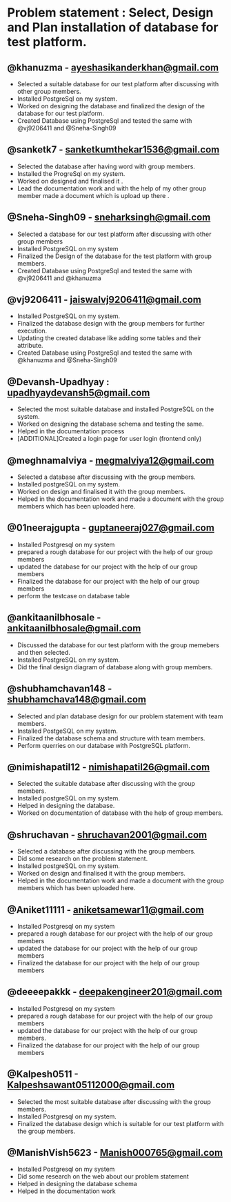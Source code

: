 # Problem statement : Select, Design and Plan installation of database for test platform.  

## @khanuzma - ayeshasikanderkhan@gmail.com   
 - Selected a suitable database for our test platform after discussing with other group members.                                                                          
 - Installed PostgreSql on my system.                                                                                                                   
 - Worked on designing the database and finalized the design of the database for our test platform. 
 - Created Database using PostgreSql and tested the same with @vj9206411 and @Sneha-Singh09                                                                             

## @sanketk7 - sanketkumthekar1536@gmail.com  
- Selected the database after having word with group members.
- Installed the ProgreSql on my system.
- Worked on designed and finalised it .
- Lead the documentation work and with the help of my other group member made a document which is upload up there .

## @Sneha-Singh09 - sneharksingh@gmail.com                          
- Selected a database for our test platform after discussing with other group members 
- Installed PostgreSQL on my system                                 
- Finalized the Design of the database for the test platform with group members. 
- Created Database using PostgreSql and tested the same with @vj9206411 and @khanuzma

## @vj9206411 - jaiswalvj9206411@gmail.com
- Installed PostgreSQL on my system.
- Finalized the database design with the group members for further execution.
- Updating the created database like adding some tables and their attribute.
- Created Database using PostgreSql and tested the same with @khanuzma and @Sneha-Singh09

## @Devansh-Upadhyay : upadhyaydevansh5@gmail.com 
- Selected the most suitable database and installed PostgreSQL on the system.
- Worked on designing the database schema and testing the same.
- Helped in the documentation process
- [ADDITIONAL]Created a login page for user login (frontend only)

## @meghnamalviya - megmalviya12@gmail.com
- Selected a database after discussing with the group members.
- Installed postgreSQL on my system.
- Worked on design and finalised it with the group members.
- Helped in the documentation work and made a document with the group members which has been uploaded here.



## @01neerajgupta - guptaneeraj027@gmail.com
- Installed Postgresql on my system
- prepared a rough database for our project with the help of our group members
- updated the database for our project with the help of our group members
- Finalized the database for our project with the help of our group members
- perform the testcase on database table



## @ankitaanilbhosale - ankitaanilbhosale@gmail.com
- Discussed the database for our test platform with the group memebers and then selected.
- Installed PostgreSQL on my system.
- Did the final design diagram of database along with group members.



## @shubhamchavan148 - shubhamchava148@gmail.com
- Selected and plan database design for our problem statement with team members.
- Installed PostgeSQL on my system.
- Finalized the database schema and structure with team members.
- Perform querries on our database with PostgreSQL platform.                                                           

                                                                                            
## @nimishapatil12 - nimishapatil26@gmail.com
- Selected the suitable database after discussing with the group members.
- Installed postgreSQL on my system.
- Helped in designing the database.
- Worked on documentation of database with the help of group members.                                                                

## @shruchavan - shruchavan2001@gmail.com  
- Selected a database after discussing with the group members.
- Did some research on the problem statement.
- Installed postgreSQL on my system.
- Worked on design and finalised it with the group members.
- Helped in the documentation work and made a document with the group members which has been uploaded here.   


## @Aniket11111 - aniketsamewar11@gmail.com
- Installed Postgresql on my system
- prepared a rough database for our project with the help of our group members
- updated the database for our project with the help of our group members
- Finalized the database for our project with the help of our group members



## @deeeepakkk - deepakengineer201@gmail.com
- Installed Postgresql on my system
- prepared a rough database for our project with the help of our group members
- updated the database for our project with the help of our group members.
- Finalized the database for our project with the help of our group members

## @Kalpesh0511 - Kalpeshsawant05112000@gmail.com
- Selected the most suitable database after discussing with the group members.
- Installed Postgresql on my system.
- Finalized the database design which is suitable for our test platform with the group members.

## @ManishVish5623 - Manish000765@gmail.com
- Installed Postgresql on my system
- Did some research on the web about our problem statement
- Helped in designing the database schema
- Helped in the documentation work
